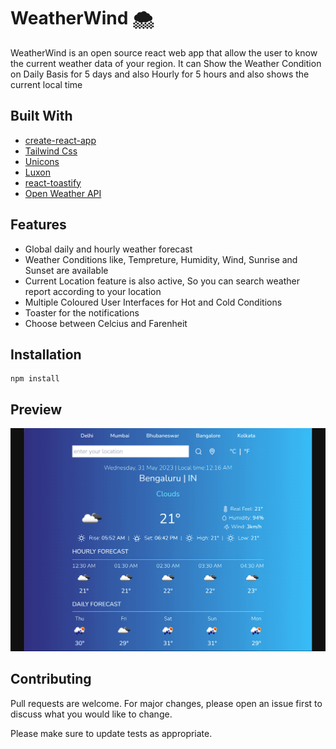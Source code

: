 # WeatherWind 🌨️

WeatherWind is an open source react web app that allow the user to know the current weather data of your region. It can Show the Weather Condition on Daily Basis for 5 days and also Hourly for 5 hours and also shows the current local time

## Built With

- [create-react-app](https://www.npmjs.com/package/create-react-app)
- [Tailwind Css](https://tailwindcss.com/docs/guides/create-react-app)
- [Unicons](https://github.com/IconScout/react-unicons)
- [Luxon](https://github.com/moment/luxon)
- [react-toastify](https://www.npmjs.com/package/react-toastify)
- [Open Weather API](https://openweathermap.org/api)

## Features

- Global daily and hourly weather forecast
- Weather Conditions like, Tempreture, Humidity, Wind, Sunrise and Sunset are available
- Current Location feature is also active, So you can search weather report according to your location
- Multiple Coloured User Interfaces for Hot and Cold Conditions
- Toaster for the notifications
- Choose between Celcius and Farenheit

## Installation

```
npm install
```

## Preview

![](./preview.gif)

## Contributing

Pull requests are welcome. For major changes, please open an issue first
to discuss what you would like to change.

Please make sure to update tests as appropriate.
